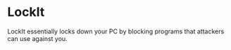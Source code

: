# LockIt
LockIt essentially locks down your PC by blocking programs that attackers can use against you.
